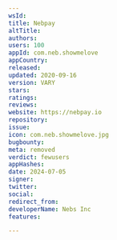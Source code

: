 ```yaml
---
wsId: 
title: Nebpay
altTitle: 
authors: 
users: 100
appId: com.neb.showmelove
appCountry: 
released: 
updated: 2020-09-16
version: VARY
stars: 
ratings: 
reviews: 
website: https://nebpay.io
repository: 
issue: 
icon: com.neb.showmelove.jpg
bugbounty: 
meta: removed
verdict: fewusers
appHashes: 
date: 2024-07-05
signer: 
twitter: 
social: 
redirect_from: 
developerName: Nebs Inc
features: 

---
```


